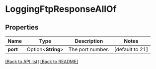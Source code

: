 # LoggingFtpResponseAllOf

## Properties

Name | Type | Description | Notes
------------ | ------------- | ------------- | -------------
**port** | Option<**String**> | The port number. | [default to 21]

[[Back to API list]](../README.md#documentation-for-api-endpoints) [[Back to README]](../README.md)


